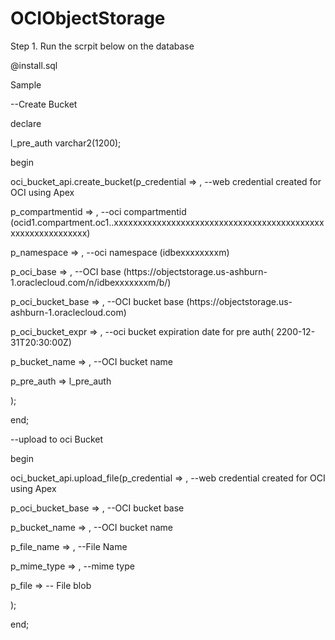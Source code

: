 # OCIObjectStorage
<p> Step 1. Run the scrpit below on the database </p>
           <p>@install.sql</p>

<p>Sample </p>
<p>--Create Bucket</p>
<p> declare</p>
<p>l_pre_auth varchar2(1200);</p>
<p>begin</p>
    <p>oci_bucket_api.create_bucket(p_credential               =>   , --web credential created for OCI using Apex </p>
	                            <p>p_compartmentid        =>   , --oci compartmentid (ocid1.compartment.oc1..xxxxxxxxxxxxxxxxxxxxxxxxxxxxxxxxxxxxxxxxxxxxxxxxxxxxxxxxxxxx)</p>
	                            <p>p_namespace            =>   , --oci namespace (idbexxxxxxxxm)</p>
								<p>p_oci_base             =>   , --OCI base (https://objectstorage.us-ashburn-1.oraclecloud.com/n/idbexxxxxxxm/b/)</p>
								<p>p_oci_bucket_base      =>   , --OCI bucket base (https://objectstorage.us-ashburn-1.oraclecloud.com)</p>
								<p>p_oci_bucket_expr      =>   , --oci bucket expiration date for pre auth( 2200-12-31T20:30:00Z)</p>
								<p>p_bucket_name          =>   , --OCI bucket name </p>
								<p>p_pre_auth             => l_pre_auth</p>
								<p>);</p>
								
								
<p>end;</p>					

<p>--upload to oci Bucket</p>
<p>begin</p>
	<p>oci_bucket_api.upload_file(p_credential        =>   ,  --web credential created for OCI using Apex</p>
						  <p>p_oci_bucket_base   =>   ,  --OCI bucket base </p>
						  <p>p_bucket_name       =>   ,  --OCI bucket name </p>
						  <p>p_file_name         =>   ,  --File Name</p>
						  <p>p_mime_type         =>   ,  --mime type</p>
						  <p>p_file              =>      -- File blob</p>
						  <p>);</p>
<p>end;</p>
